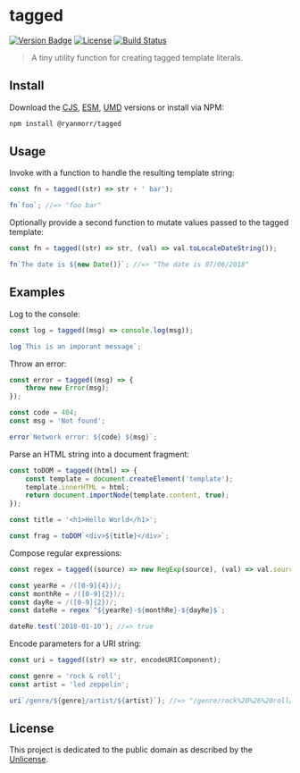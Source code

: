 # tagged

[![Version Badge][version-image]][project-url]
[![License][license-image]][license-url]
[![Build Status][build-image]][build-url]

> A tiny utility function for creating tagged template literals.

## Install

Download the [CJS](https://github.com/ryanmorr/tagged/raw/master/dist/cjs/tagged.js), [ESM](https://github.com/ryanmorr/tagged/raw/master/dist/esm/tagged.js), [UMD](https://github.com/ryanmorr/tagged/raw/master/dist/umd/tagged.js) versions or install via NPM:

``` sh
npm install @ryanmorr/tagged
```

## Usage

Invoke with a function to handle the resulting template string:

``` javascript
const fn = tagged((str) => str + ' bar');

fn`foo`; //=> "foo bar"
```

Optionally provide a second function to mutate values passed to the tagged template:

``` javascript
const fn = tagged((str) => str, (val) => val.toLocaleDateString());

fn`The date is ${new Date()}`; //=> "The date is 07/06/2018"
```

## Examples

Log to the console:

``` javascript
const log = tagged((msg) => console.log(msg));

log`This is an imporant message`;
```

Throw an error:

``` javascript
const error = tagged((msg) => {
    throw new Error(msg);
});

const code = 404;
const msg = 'Not found';

error`Network error: ${code} ${msg}`;
```

Parse an HTML string into a document fragment:

``` javascript
const toDOM = tagged((html) => {
    const template = document.createElement('template');
    template.innerHTML = html;
    return document.importNode(template.content, true);
});

const title = '<h1>Hello World</h1>';

const frag = toDOM`<div>${title}</div>`;
```

Compose regular expressions:

``` javascript
const regex = tagged((source) => new RegExp(source), (val) => val.source);

const yearRe = /([0-9]{4})/;
const monthRe = /([0-9]{2})/;
const dayRe = /([0-9]{2})/;
const dateRe = regex`^${yearRe}-${monthRe}-${dayRe}$`;

dateRe.test('2018-01-10'); //=> true
```

Encode parameters for a URI string:

``` javascript
const uri = tagged((str) => str, encodeURIComponent);

const genre = 'rock & roll';
const artist = 'led zeppelin';

uri`/genre/${genre}/artist/${artist}`); //=> "/genre/rock%20%26%20roll/artist/led%20zeppelin"
```

## License

This project is dedicated to the public domain as described by the [Unlicense](http://unlicense.org/).

[project-url]: https://github.com/ryanmorr/tagged
[version-image]: https://img.shields.io/github/package-json/v/ryanmorr/tagged?color=blue&style=flat-square
[build-url]: https://github.com/ryanmorr/tagged/actions
[build-image]: https://img.shields.io/github/actions/workflow/status/ryanmorr/tagged/node.js.yml?style=flat-square
[license-image]: https://img.shields.io/github/license/ryanmorr/tagged?color=blue&style=flat-square
[license-url]: UNLICENSE